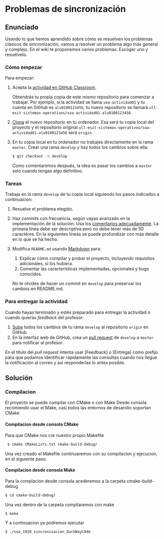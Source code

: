 
# Problemas de sincronización
## Enunciado 
Usando lo que hemos aprendido sobre cómo se resuelven los problemas clásicos de sincronización, vamos a resolver un problema algo más general y complejo.
En el wiki te proponemos varios problemas.
Escoger uno y resuélvelo. 

### Cómo empezar

Para empezar:

 1. Acepta la [actividad en GitHub Classroom](https://classroom.github.com/a/W-o4ockm).

    Obtendrás tu propia copia de este mismo repositorio para comenzar a trabajar.
    Por ejemplo, si la actividad se llama `soa-actividad01` y tu cuenta en GitHub es `alu0100123456`, tu nuevo repositorio se llamará `ull-esit-sistemas-operativos/soa-actividad01-alu0100123456`.

 2. [Clona](http://git.github.io/git-reference/#clone) el nuevo repositorio en tu ordenador.
 Esa será tu copia local del proyecto y el repositorio original `ull-esit-sistemas-operativos/soa-actividad01-alu0100123456` será `origin`.

 3. En tu copia local en tu ordenador no trabajes directamente en la rama `master`.
 Crear una rama `develop` y haz todos los cambios sobre ella:

    ~~~~.sh
    $ git checkout -b develop
    ~~~~

    Como comentaremos después, la idea es pasar los cambios a `master` solo cuando tengas algo definitivo. 

### Tareas

Trabaja en la rama `develop` de tu copia local siguiendo los pasos indicados a continuación:

 1. Resuelve el problema elegido.

 1. Haz _commits_ con frecuencia, según vayas avanzado en la implementación de la solución.
Usa los [comentarios adecuadamente](https://docs.google.com/presentation/d/1EXEiEz1d__aHQvAYcPFOiwzlRMunIsDUlJ4tMMYaFig/edit#slide=id.g351ee290dd_2_105).
La primera línea debe ser descriptiva pero no debe tener más de 50 caractéres.
En la siguientes líneas se puede profundizar con más detalle en lo que se ha hecho.

 1. Modifica `README.md` usando [Markdown](https://guides.github.com/features/mastering-markdown/) para:
    1. Explicar cómo compilar y probar el proyecto, incluyendo requisitos adicionales, si los hubiera.
    2. Comentar las características implementadas, opcionales y bugs conocidos.

    No te olvides de hacer un _commit_ en `develop` para preservar los cambios en README.md.

### Para entregar la actividad

Cuando hayas terminado y estés preparado para entregar la actividad o cuando quieras _feedback_ del profesor:

 1. [Sube](http://git.github.io/git-reference/#push) todos los cambios de tu rama `develop` al repositorio `origin` en GitHub.
 2. En la interfaz web de GitHub, crea un [pull request](https://help.github.com/articles/creating-a-pull-request) de
 `develop` a `master` para notificar al profesor.
 
En el título del _pull request_ intenta usar [Feedback] o [Entrega] como prefijo para que podamos identificar rápidamente las consultas cuando nos llegue la notificación al correo y así responderlas lo antes posible.

## Solución

### Compilacion

El proyecto se puede compilar con CMake o con Make
Desde consola recomiendo usar el Make, casi todos las entornos de desarollo soportan CMake

 #### Compilacion desde consola CMake
 Para que CMake nos cre nuestro propio Makefile
~~~~.sh 
 $ cmake CMakeLists.txt cmake-build-debug/
 ~~~~  
 Una vez creado el Makefile continuaremos con su compilacion y ejecucion, en el siguiente paso.
 
 #### Compilacion desde consola Make
 Para la complacion desde consola acederemos a la carpeta cmake-build-debug
 ~~~~.sh 
 $ cd cmake-build-debug/
 ~~~~ 
Una vez dentro de la carpeta compilaremos con make
 ~~~~.sh 
 $ make
 ~~~~ 
Y a continuacion ya podremos ejecutar
 ~~~~.sh 
 $ ./soa_1920_sincronizacion_DarkWayC0de
 ~~~~ 

